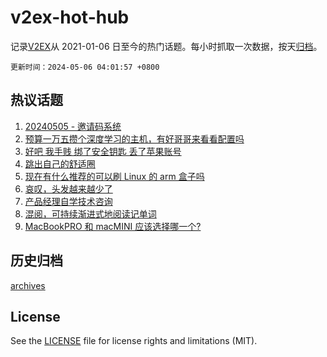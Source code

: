 # v2ex-hot-hub

 记录[V2EX](https://www.v2ex.com/)从 2021-01-06 日至今的热门话题。每小时抓取一次数据，按天[归档](archives)。

`更新时间：2024-05-06 04:01:57 +0800`

## 热议话题

1. [20240505 - 邀请码系统](https://www.v2ex.com/t/1037849)
1. [预算一万五攒个深度学习的主机，有好哥哥来看看配置吗](https://www.v2ex.com/t/1037774)
1. [好吧 我手贱 绑了安全钥匙 丢了苹果账号](https://www.v2ex.com/t/1037786)
1. [跳出自己的舒适圈](https://www.v2ex.com/t/1037771)
1. [现在有什么推荐的可以刷 Linux 的 arm 盒子吗](https://www.v2ex.com/t/1037854)
1. [哀叹，头发越来越少了](https://www.v2ex.com/t/1037757)
1. [产品经理自学技术咨询](https://www.v2ex.com/t/1037827)
1. [混阅，可持续渐进式地阅读记单词](https://www.v2ex.com/t/1037780)
1. [MacBookPRO 和 macMINI 应该选择哪一个?](https://www.v2ex.com/t/1037802)

## 历史归档

[archives](archives)

## License

See the [LICENSE](LICENSE) file for license rights and limitations (MIT).
